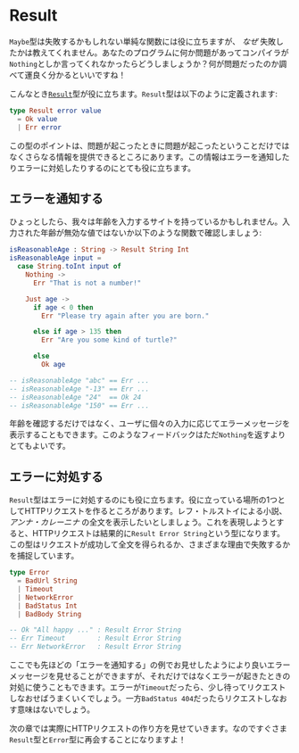 <!--
# Result
-->

# Result

<!--
The `Maybe` type can help with simple functions that may fail, but it does not tell you _why_ it failed. Imagine if a compiler just said `Nothing` if anything was wrong with your program. Good luck figuring out what went wrong!
-->

`Maybe`型は失敗するかもしれない単純な関数には役に立ちますが、 _なぜ_ 失敗したかは教えてくれません。あなたのプログラムに何か問題があってコンパイラが`Nothing`としか言ってくれなかったらどうしましょうか？何が問題だったのか調べて運良く分かるといいですね！

<!--
This is where the [`Result`][Result] type becomes helpful. It is defined like this:
-->

こんなとき[`Result`][Result]型が役に立ちます。`Result`型は以下のように定義されます:

```elm
type Result error value
  = Ok value
  | Err error
```

<!--
The point of this type is to give additional information when things go wrong. It is really helpful for error reporting and error recovery!
-->

この型のポイントは、問題が起こったときに問題が起こったということだけではなくさらなる情報を提供できるところにあります。この情報はエラーを通知したりエラーに対処したりするのにとても役に立ちます。

[Result]: https://package.elm-lang.org/packages/elm-lang/core/latest/Result#Result


<!--
## Error Reporting
-->

## エラーを通知する

<!--
Perhaps we have a website where people input their age. We could check that the age is reasonable with a function like this:
-->

ひょっとしたら、我々は年齢を入力するサイトを持っているかもしれません。入力された年齢が無効な値ではないか以下のような関数で確認しましょう:

```elm
isReasonableAge : String -> Result String Int
isReasonableAge input =
  case String.toInt input of
    Nothing ->
      Err "That is not a number!"

    Just age ->
      if age < 0 then
        Err "Please try again after you are born."

      else if age > 135 then
        Err "Are you some kind of turtle?"

      else
        Ok age

-- isReasonableAge "abc" == Err ...
-- isReasonableAge "-13" == Err ...
-- isReasonableAge "24"  == Ok 24
-- isReasonableAge "150" == Err ...
```

<!--
Not only can we check the age, but we can also show people error messages depending on the particulars of their input. This kind of feedback is much better than `Nothing`!
-->

年齢を確認するだけではなく、ユーザに個々の入力に応じてエラーメッセージを表示することもできます。このようなフィードバックはただ`Nothing`を返すよりとてもよいです。

<!--
## Error Recovery
-->

## エラーに対処する

<!--
The `Result` type can also help you recover from errors. One place you see this is when making HTTP requests. Say we want to show the full text of _Anna Karenina_ by Leo Tolstoy. Our HTTP request results in a `Result Error String` to capture the fact that the request may succeed with the full text, or it may fail in a bunch of different ways:
-->

`Result`型はエラーに対処するのにも役に立ちます。役に立っている場所の1つとしてHTTPリクエストを作るところがあります。レフ・トルストイによる小説、 _アンナ・カレーニナ_ の全文を表示したいとしましょう。これを表現しようとすると、HTTPリクエストは結果的に`Result Error String`という型になります。この型はリクエストが成功して全文を得られるか、さまざまな理由で失敗するかを捕捉しています。

```elm
type Error
  = BadUrl String
  | Timeout
  | NetworkError
  | BadStatus Int
  | BadBody String

-- Ok "All happy ..." : Result Error String
-- Err Timeout        : Result Error String
-- Err NetworkError   : Result Error String
```

<!--
From there we can show nicer error messages as we discussed before, but we can also try to recover from the failure! If we see a `Timeout` it may work to wait a little while and try again. Whereas if we see a `BadStatus 404` then there is no point in trying again.
-->

ここでも先ほどの「エラーを通知する」の例でお見せしたようにより良いエラーメッセージを見せることができますが、それだけではなくエラーが起きたときの対処に使うこともできます。エラーが`Timeout`だったら、少し待ってリクエストしなおせばうまくいくでしょう。一方`BadStatus 404`だったらリクエストしなおす意味はないでしょう。

<!--
The next chapter shows how to actually make HTTP requests, so we will run into the `Result` and `Error` types again very soon!
-->

次の章では実際にHTTPリクエストの作り方を見せていきます。なのですぐさま`Result`型と`Error`型に再会することになりますよ！

